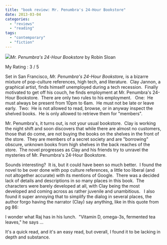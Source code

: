 ```yaml
---
title: "book review: Mr. Penumbra's 24-Hour Bookstore"
date: 2013-03-04
categories: 
  - "reviews"
  - "reading"
tags: 
  - "contemporary"
  - "fiction"
---
```


![](images/q?_encoding=UTF8&ASIN=B008FPOIT6&Format=_SL160_&ID=AsinImage&MarketPlace=US&ServiceVersion=20070822&WS=1&tag=cometgrrlcom-20)_Mr. Penumbra's 24-Hour Bookstore_ by Robin Sloan

My Rating : 3 / 5

Set in San Francisco, _Mr. Penumbra's 24-Hour Bookstore,_ is a bizarre mixture of pop-culture references, high tech, and literature.  Clay Jannon, a graphical artist, finds himself unemployed during a tech recession.  Finally motivated to get off his couch, he finds employment at Mr. Penumbra's 24-Hour Bookstore.  There are only two rules to his employment.   One:  He must always be present from 10pm to 6am.  He must not be late or leave early.  Two:  He is not allowed to read, browse, or in anyway inspect the shelved books.  He is only allowed to retrieve them for "members".

Mr. Penumbra's, it turns out, is not your usual bookstore.  Clay is working the night shift and soon discovers that while there are almost no customers, those that do come, are not buying the books on the shelves in the front of the store.  They are members of a secret society and are "borrowing" obscure, unknown books from high shelves in the back reaches of the store.  The novel progresses as Clay and his friends try to unravel the mysteries of Mr. Penumbra's 24-Hour Bookstore.

Sounds interesting?  It is, but it could have been so much better.  I found the novel to be over done with pop culture references, a little too liberal (and not altogether accurate) with its mentions of Google.  There was a decided lack of details and descriptions in so many places in this book.  The characters were barely developed at all, with Clay being the most developed and coming across as rather juvenile and unambitious.   I also found it super annoying that to simplify the dialog in several places, the author forgo having the narrator (Clay) say anything, like in this quote from pg 86:

I wonder what Raj has in his lunch.  "Vitamin D, omega-3s, fermented tea leaves," he says ...

It's a quick read, and it's an easy read, but overall, I found it to be lacking in depth and substance.
